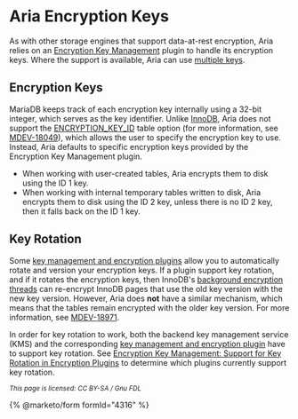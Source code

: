 # Aria Encryption Keys

As with other storage engines that support data-at-rest encryption, Aria relies on an [Encryption Key Management](../key-management-and-encryption-plugins/) plugin to handle its encryption keys. Where the support is available, Aria can use [multiple keys](../../../securing-mariadb-encryption/encryption-data-at-rest-encryption/key-management-and-encryption-plugins/encryption-key-management.md#using-multiple-encryption-keys).

## Encryption Keys

MariaDB keeps track of each encryption key internally using a 32-bit integer, which serves as the key identifier. Unlike [InnoDB](../innodb-encryption/), Aria does not support the [ENCRYPTION\_KEY\_ID](../../../../../reference/sql-statements/data-definition/create/create-table.md#encryption_key_id) table option (for more information, see [MDEV-18049](https://jira.mariadb.org/browse/MDEV-18049)), which allows the user to specify the encryption key to use. Instead, Aria defaults to specific encryption keys provided by the Encryption Key Management plugin.

* When working with user-created tables, Aria encrypts them to disk using the ID 1 key.
* When working with internal temporary tables written to disk, Aria encrypts them to disk using the ID 2 key, unless there is no ID 2 key, then it falls back on the ID 1 key.

## Key Rotation

Some [key management and encryption plugins](../../../securing-mariadb-encryption/encryption-data-at-rest-encryption/key-management-and-encryption-plugins/encryption-key-management.md) allow you to automatically rotate and version your encryption keys. If a plugin support key rotation, and if it rotates the encryption keys, then InnoDB's [background encryption threads](../innodb-encryption/innodb-background-encryption-threads.md) can re-encrypt InnoDB pages that use the old key version with the new key version. However, Aria does **not** have a similar mechanism, which means that the tables remain encrypted with the older key version. For more information, see [MDEV-18971](https://jira.mariadb.org/browse/MDEV-18971).

In order for key rotation to work, both the backend key management service (KMS) and the corresponding [key management and encryption plugin](../../../securing-mariadb-encryption/encryption-data-at-rest-encryption/key-management-and-encryption-plugins/encryption-key-management.md) have to support key rotation. See [Encryption Key Management: Support for Key Rotation in Encryption Plugins](../../../securing-mariadb-encryption/encryption-data-at-rest-encryption/key-management-and-encryption-plugins/encryption-key-management.md#support-for-key-rotation-in-encryption-plugins) to determine which plugins currently support key rotation.

<sub>_This page is licensed: CC BY-SA / Gnu FDL_</sub>

{% @marketo/form formId="4316" %}
